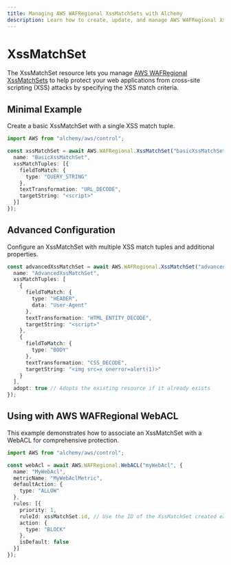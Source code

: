 ```yaml
---
title: Managing AWS WAFRegional XssMatchSets with Alchemy
description: Learn how to create, update, and manage AWS WAFRegional XssMatchSets using Alchemy Cloud Control.
---
```


# XssMatchSet

The XssMatchSet resource lets you manage [AWS WAFRegional XssMatchSets](https://docs.aws.amazon.com/wafregional/latest/userguide/) to help protect your web applications from cross-site scripting (XSS) attacks by specifying the XSS match criteria.

## Minimal Example

Create a basic XssMatchSet with a single XSS match tuple.

```ts
import AWS from "alchemy/aws/control";

const xssMatchSet = await AWS.WAFRegional.XssMatchSet("basicXssMatchSet", {
  name: "BasicXssMatchSet",
  xssMatchTuples: [{
    fieldToMatch: {
      type: "QUERY_STRING"
    },
    textTransformation: "URL_DECODE",
    targetString: "<script>"
  }]
});
```

## Advanced Configuration

Configure an XssMatchSet with multiple XSS match tuples and additional properties.

```ts
const advancedXssMatchSet = await AWS.WAFRegional.XssMatchSet("advancedXssMatchSet", {
  name: "AdvancedXssMatchSet",
  xssMatchTuples: [
    {
      fieldToMatch: {
        type: "HEADER",
        data: "User-Agent"
      },
      textTransformation: "HTML_ENTITY_DECODE",
      targetString: "<script>"
    },
    {
      fieldToMatch: {
        type: "BODY"
      },
      textTransformation: "CSS_DECODE",
      targetString: "<img src=x onerror=alert(1)>"
    }
  ],
  adopt: true // Adopts the existing resource if it already exists
});
```

## Using with AWS WAFRegional WebACL

This example demonstrates how to associate an XssMatchSet with a WebACL for comprehensive protection.

```ts
import AWS from "alchemy/aws/control";

const webAcl = await AWS.WAFRegional.WebACL("myWebAcl", {
  name: "MyWebAcl",
  metricName: "MyWebAclMetric",
  defaultAction: {
    type: "ALLOW"
  },
  rules: [{
    priority: 1,
    ruleId: xssMatchSet.id, // Use the ID of the XssMatchSet created earlier
    action: {
      type: "BLOCK"
    },
    isDefault: false
  }]
});
```